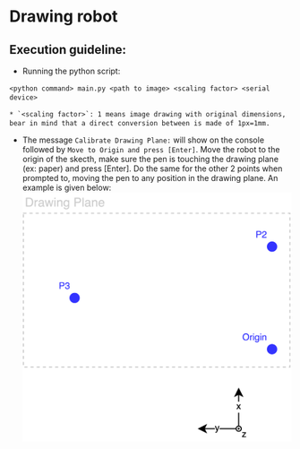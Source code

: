 # Drawing robot

## Execution guideline:
* Running the python script:
```
<python command> main.py <path to image> <scaling factor> <serial device>
```
	* `<scaling factor>`: 1 means image drawing with original dimensions, bear in mind that a direct conversion between is made of 1px=1mm.
* The message `Calibrate Drawing Plane:` will show on the console followed by `Move to Origin and press [Enter]`. Move the robot to the origin of the skecth, make sure the pen is touching the drawing plane (ex: paper) and press [Enter]. Do the same for the other 2 points when prompted to, moving the pen to any position in the drawing plane. An example is given below:
![Image](drawing_plane.png)

